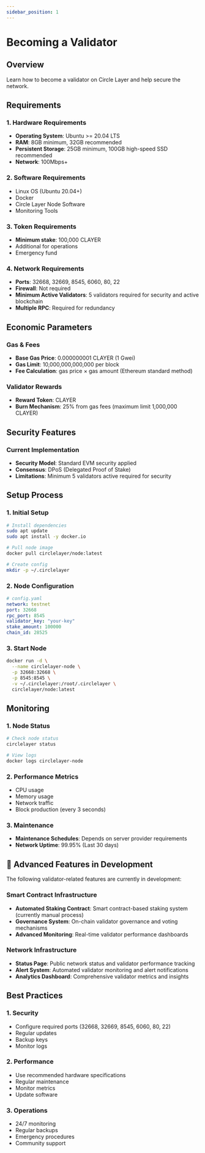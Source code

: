 ```yaml
---
sidebar_position: 1
---
```


# Becoming a Validator

## Overview

Learn how to become a validator on Circle Layer and help secure the network.

## Requirements

### 1. Hardware Requirements
- **Operating System**: Ubuntu >= 20.04 LTS
- **RAM**: 8GB minimum, 32GB recommended
- **Persistent Storage**: 25GB minimum, 100GB high-speed SSD recommended
- **Network**: 100Mbps+

### 2. Software Requirements
- Linux OS (Ubuntu 20.04+)
- Docker
- Circle Layer Node Software
- Monitoring Tools

### 3. Token Requirements
- **Minimum stake**: 100,000 CLAYER
- Additional for operations
- Emergency fund

### 4. Network Requirements
- **Ports**: 32668, 32669, 8545, 6060, 80, 22
- **Firewall**: Not required
- **Minimum Active Validators**: 5 validators required for security and active blockchain
- **Multiple RPC**: Required for redundancy

## Economic Parameters

### Gas & Fees
- **Base Gas Price**: 0.000000001 CLAYER (1 Gwei)
- **Gas Limit**: 10,000,000,000,000 per block
- **Fee Calculation**: gas price × gas amount (Ethereum standard method)

### Validator Rewards
- **Reward Token**: CLAYER
- **Burn Mechanism**: 25% from gas fees (maximum limit 1,000,000 CLAYER)

## Security Features

### Current Implementation
- **Security Model**: Standard EVM security applied
- **Consensus**: DPoS (Delegated Proof of Stake)
- **Limitations**: Minimum 5 validators active required for security

## Setup Process

### 1. Initial Setup
```bash
# Install dependencies
sudo apt update
sudo apt install -y docker.io

# Pull node image
docker pull circlelayer/node:latest

# Create config
mkdir -p ~/.circlelayer
```

### 2. Node Configuration
```yaml
# config.yaml
network: testnet
port: 32668
rpc_port: 8545
validator_key: "your-key"
stake_amount: 100000
chain_id: 28525
```

### 3. Start Node
```bash
docker run -d \
  --name circlelayer-node \
  -p 32668:32668 \
  -p 8545:8545 \
  -v ~/.circlelayer:/root/.circlelayer \
  circlelayer/node:latest
```

## Monitoring

### 1. Node Status
```bash
# Check node status
circlelayer status

# View logs
docker logs circlelayer-node
```

### 2. Performance Metrics
- CPU usage
- Memory usage
- Network traffic
- Block production (every 3 seconds)

### 3. Maintenance
- **Maintenance Schedules**: Depends on server provider requirements
- **Network Uptime**: 99.95% (Last 30 days)

## 🚧 Advanced Features in Development

The following validator-related features are currently in development:

### Smart Contract Infrastructure
- **Automated Staking Contract**: Smart contract-based staking system (currently manual process)
- **Governance System**: On-chain validator governance and voting mechanisms
- **Advanced Monitoring**: Real-time validator performance dashboards

### Network Infrastructure
- **Status Page**: Public network status and validator performance tracking
- **Alert System**: Automated validator monitoring and alert notifications
- **Analytics Dashboard**: Comprehensive validator metrics and insights

## Best Practices

### 1. Security
- Configure required ports (32668, 32669, 8545, 6060, 80, 22)
- Regular updates
- Backup keys
- Monitor logs

### 2. Performance
- Use recommended hardware specifications
- Regular maintenance
- Monitor metrics
- Update software

### 3. Operations
- 24/7 monitoring
- Regular backups
- Emergency procedures
- Community support
```